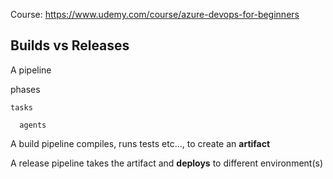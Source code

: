 Course: 
https://www.udemy.com/course/azure-devops-for-beginners

## Builds vs Releases
A pipeline

  phases

    tasks

      agents

A build pipeline compiles, runs tests etc..., to create an **artifact**

A release pipeline takes the artifact and **deploys** to different environment(s)